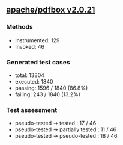 ## [apache/pdfbox v2.0.21](https://github.com/apache/pdfbox/tree/2.0.21)

### Methods
- Instrumented: 129
- Invoked: 46

### Generated test cases
- total: 13804
- executed: 1840
- passing: 1596 / 1840 (86.8%)
- failing: 243 / 1840 (13.2%)

### Test assessment
- pseudo-tested -> tested : 17 / 46
- pseudo-tested -> partially tested : 11 / 46
- pseudo-tested -> pseudo-tested : 18 / 46
